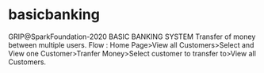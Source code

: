# basicbanking
GRIP@SparkFoundation-2020
BASIC BANKING SYSTEM
Transfer of money between multiple users.
Flow : Home Page>View all Customers>Select and View one Customer>Tranfer Money>Select customer to transfer to>View all Customers.

